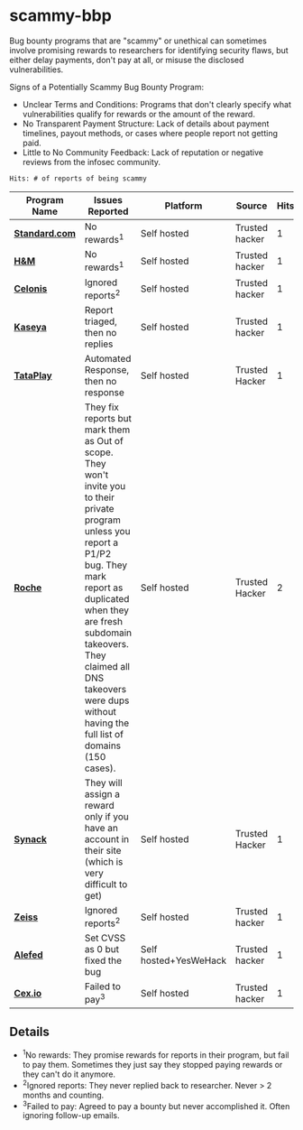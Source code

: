 # scammy-bbp
Bug bounty programs that are "scammy" or unethical can sometimes involve promising rewards to researchers for identifying security flaws, but either delay payments, don't pay at all, or misuse the disclosed vulnerabilities. 


Signs of a Potentially Scammy Bug Bounty Program:

- Unclear Terms and Conditions: Programs that don't clearly specify what vulnerabilities qualify for rewards or the amount of the reward.
- No Transparent Payment Structure: Lack of details about payment timelines, payout methods, or cases where people report not getting paid.
- Little to No Community Feedback: Lack of reputation or negative reviews from the infosec community.

`Hits: # of reports of being scammy`

| Program Name              | Issues Reported                                        | Platform | Source     | Hits
|---------------------------|-------------------------------------------------------|------------|----------------------| ------
| **[Standard.com](https://www.standard.com/get-to-know-standard/responsible-disclosure-program)**    | No rewards<sup>1</sup> |Self hosted| Trusted hacker        | 1
| **[H&M](https://www.hm.com/security.txt)** | No rewards<sup>1</sup> |Self hosted|  Trusted hacker | 1
| **[Celonis](https://www.celonis.com/pdf/vulnerability-disclosure-program/)** | Ignored reports<sup>2</sup> | Self hosted |Trusted hacker        | 1
| **[Kaseya](https://www.kaseya.com/trust-center/vulnerability-disclosure-policy/)** | Report triaged, then no replies| Self hosted| Trusted hacker     | 1 
| **[TataPlay](https://www.tataplay.com/bug-bounty-hunter)** | Automated Response, then no response | Self hosted| Trusted Hacker | 1
| **[Roche](https://hackerone.com/roche?type=team)** | They fix reports but mark them as Out of scope. They won't invite you to their private program unless you report a P1/P2 bug. They mark report as duplicated when they are fresh subdomain takeovers. They claimed all DNS takeovers were dups without having the full list of domains (150 cases). |Self hosted | Trusted Hacker | 2
| **[Synack](https://synack.responsibledisclosure.com/hc/en-us)** | They will assign a reward only if you have an account in their site (which is very difficult to get) |Self hosted | Trusted Hacker | 1
| **[Zeiss](https://www.zeiss.com/disclosure-policy.pdf)**| Ignored reports<sup>2</sup> | Self hosted |Trusted hacker        | 1
| **[Alefed](https://vdp.alefeducation.com/p/Vulnerability-Disclosure-Policy-and-Submission-Form)**| Set CVSS as 0 but fixed the bug |Self hosted+YesWeHack|Trusted hacker | 1
| **[Cex.io](https://blog.cex.io/news/cex-io-bug-bounty-program-and-policy-22948)**| Failed to pay<sup>3</sup> | Self hosted | Trusted hacker | 1 

## Details


- <sup>1</sup>No rewards: They promise rewards for reports in their program, but fail to pay them. Sometimes they just say they stopped paying rewards or they can't do it anymore.
- <sup>2</sup>Ignored reports: They never replied back to researcher. Never > 2 months and counting.
- <sup>3</sup>Failed to pay: Agreed to pay a bounty but never accomplished it. Often ignoring follow-up emails. 
